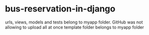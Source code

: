 # bus-reservation-in-django
urls, views, models and tests belong to myapp folder. GitHub was not allowing to upload all at once
template folder belongs to myapp folder

